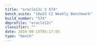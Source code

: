 ```yaml
---
title: "oracle12c 2 574"
bench_suite: "16w33 CI Weekly Benchmark"
build_number: "574"
dbprofile: "oracle12c"
classifier: ""
date: 2016-08-15T05:17:55
type: "bench"
---
```

